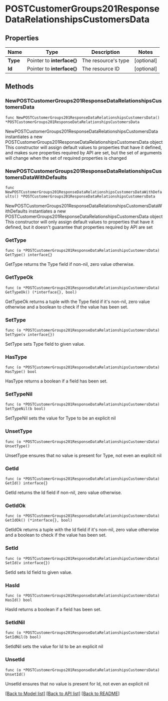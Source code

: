 # POSTCustomerGroups201ResponseDataRelationshipsCustomersData

## Properties

Name | Type | Description | Notes
------------ | ------------- | ------------- | -------------
**Type** | Pointer to **interface{}** | The resource&#39;s type | [optional] 
**Id** | Pointer to **interface{}** | The resource ID | [optional] 

## Methods

### NewPOSTCustomerGroups201ResponseDataRelationshipsCustomersData

`func NewPOSTCustomerGroups201ResponseDataRelationshipsCustomersData() *POSTCustomerGroups201ResponseDataRelationshipsCustomersData`

NewPOSTCustomerGroups201ResponseDataRelationshipsCustomersData instantiates a new POSTCustomerGroups201ResponseDataRelationshipsCustomersData object
This constructor will assign default values to properties that have it defined,
and makes sure properties required by API are set, but the set of arguments
will change when the set of required properties is changed

### NewPOSTCustomerGroups201ResponseDataRelationshipsCustomersDataWithDefaults

`func NewPOSTCustomerGroups201ResponseDataRelationshipsCustomersDataWithDefaults() *POSTCustomerGroups201ResponseDataRelationshipsCustomersData`

NewPOSTCustomerGroups201ResponseDataRelationshipsCustomersDataWithDefaults instantiates a new POSTCustomerGroups201ResponseDataRelationshipsCustomersData object
This constructor will only assign default values to properties that have it defined,
but it doesn't guarantee that properties required by API are set

### GetType

`func (o *POSTCustomerGroups201ResponseDataRelationshipsCustomersData) GetType() interface{}`

GetType returns the Type field if non-nil, zero value otherwise.

### GetTypeOk

`func (o *POSTCustomerGroups201ResponseDataRelationshipsCustomersData) GetTypeOk() (*interface{}, bool)`

GetTypeOk returns a tuple with the Type field if it's non-nil, zero value otherwise
and a boolean to check if the value has been set.

### SetType

`func (o *POSTCustomerGroups201ResponseDataRelationshipsCustomersData) SetType(v interface{})`

SetType sets Type field to given value.

### HasType

`func (o *POSTCustomerGroups201ResponseDataRelationshipsCustomersData) HasType() bool`

HasType returns a boolean if a field has been set.

### SetTypeNil

`func (o *POSTCustomerGroups201ResponseDataRelationshipsCustomersData) SetTypeNil(b bool)`

 SetTypeNil sets the value for Type to be an explicit nil

### UnsetType
`func (o *POSTCustomerGroups201ResponseDataRelationshipsCustomersData) UnsetType()`

UnsetType ensures that no value is present for Type, not even an explicit nil
### GetId

`func (o *POSTCustomerGroups201ResponseDataRelationshipsCustomersData) GetId() interface{}`

GetId returns the Id field if non-nil, zero value otherwise.

### GetIdOk

`func (o *POSTCustomerGroups201ResponseDataRelationshipsCustomersData) GetIdOk() (*interface{}, bool)`

GetIdOk returns a tuple with the Id field if it's non-nil, zero value otherwise
and a boolean to check if the value has been set.

### SetId

`func (o *POSTCustomerGroups201ResponseDataRelationshipsCustomersData) SetId(v interface{})`

SetId sets Id field to given value.

### HasId

`func (o *POSTCustomerGroups201ResponseDataRelationshipsCustomersData) HasId() bool`

HasId returns a boolean if a field has been set.

### SetIdNil

`func (o *POSTCustomerGroups201ResponseDataRelationshipsCustomersData) SetIdNil(b bool)`

 SetIdNil sets the value for Id to be an explicit nil

### UnsetId
`func (o *POSTCustomerGroups201ResponseDataRelationshipsCustomersData) UnsetId()`

UnsetId ensures that no value is present for Id, not even an explicit nil

[[Back to Model list]](../README.md#documentation-for-models) [[Back to API list]](../README.md#documentation-for-api-endpoints) [[Back to README]](../README.md)


